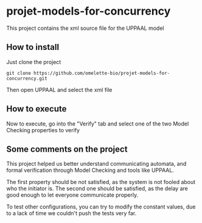 # projet-models-for-concurrency
This project contains the xml source file for the UPPAAL model

## How to install

Just clone the project

```
git clone https://github.com/omelette-bio/projet-models-for-concurrency.git
```

Then open UPPAAL and select the xml file

## How to execute

Now to execute, go into the "Verify" tab and select one of the two Model Checking properties to verify

## Some comments on the project

This project helped us better understand communicating automata, and formal verification through Model Checking and tools like UPPAAL.

The first property should be not satisfied, as the system is not fooled about who the initiator is.
The second one should be satisfied, as the delay are good enough to let everyone communicate properly.

To test other configurations, you can try to modify the constant values, due to a lack of time we couldn't push the tests very far.